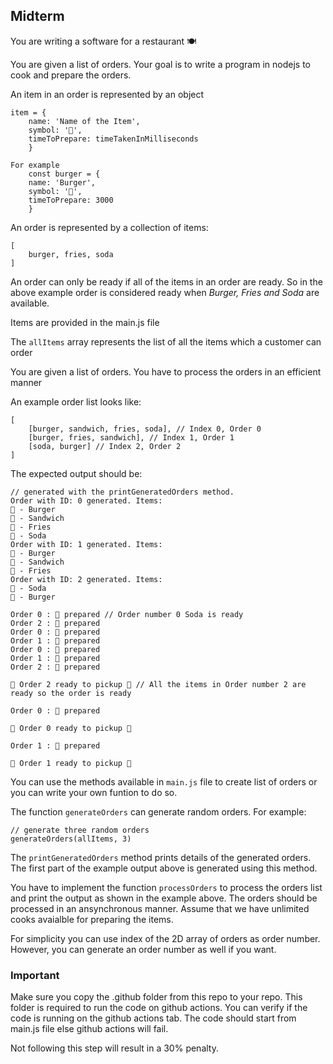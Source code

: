 ## Midterm

You are writing a software for a restaurant 🍽️

You are given a list of orders. Your goal is to write a program in nodejs to cook and prepare the orders.

An item in an order is represented by an object
```
item = {
    name: 'Name of the Item',
    symbol: '🍔',
    timeToPrepare: timeTakenInMilliseconds
    }

For example
    const burger = {
    name: 'Burger',
    symbol: '🍔',
    timeToPrepare: 3000
    }
```
An order is represented by a collection of items:

```
[
    burger, fries, soda
]
```
An order can only be ready if all of the items in an order are ready. So in the above example order is considered ready when *Burger, Fries and Soda* are available.

Items are provided in the main.js file

The `allItems` array represents the list of all the items which a customer can order

You are given a list of orders. You have to process the orders in an efficient manner

An example order list looks like:

```
[
    [burger, sandwich, fries, soda], // Index 0, Order 0
    [burger, fries, sandwich], // Index 1, Order 1
    [soda, burger] // Index 2, Order 2
]
```

The expected output should be:

```
// generated with the printGeneratedOrders method. 
Order with ID: 0 generated. Items: 
🍔 - Burger
🥪 - Sandwich
🍟 - Fries
🥤 - Soda
Order with ID: 1 generated. Items: 
🍔 - Burger
🥪 - Sandwich
🍟 - Fries
Order with ID: 2 generated. Items: 
🥤 - Soda
🍔 - Burger

Order 0 : 🥤 prepared // Order number 0 Soda is ready
Order 2 : 🥤 prepared 
Order 0 : 🍟 prepared 
Order 1 : 🍟 prepared 
Order 0 : 🍔 prepared 
Order 1 : 🍔 prepared 
Order 2 : 🍔 prepared 

🚀 Order 2 ready to pickup 🚀 // All the items in Order number 2 are ready so the order is ready

Order 0 : 🥪 prepared 

🚀 Order 0 ready to pickup 🚀

Order 1 : 🥪 prepared 

🚀 Order 1 ready to pickup 🚀
```

You can use the methods available in `main.js` file to create list of orders or you can write your own funtion to do so. 

The function `generateOrders` can generate random orders. For example:

```
// generate three random orders
generateOrders(allItems, 3)
```

The `printGeneratedOrders` method prints details of the generated orders. The first part of the example output above is generated using this method.


You have to implement the function `processOrders` to process the orders list and print the output as shown in the example above. The orders should be processed in an ansynchronous manner. Assume that we have unlimited cooks avaialble for preparing the items.

For simplicity you can use index of the 2D array of orders as order number. However, you can generate an order number as well if you want.

### Important

Make sure you copy the .github folder from this repo to your repo. This folder is required to run the code on github actions. You can verify if the code is running on the github actions tab. The code should start from main.js file else github actions will fail.

Not following this step will result in a 30% penalty.


